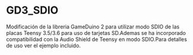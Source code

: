 # GD3_SDIO
Modificación de la libreria GameDuino 2 para utilizar modo SDIO de las placas  Teensy 3.5/3.6
 para uso de tarjetas SD.Ademas se ha incorporado compatibilidad con la Audio Shield de Teensy en modo SDIO.Para detalles de uso ver el ejemplo incluido.
